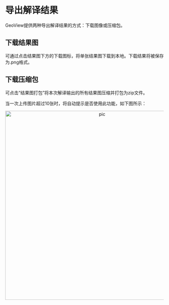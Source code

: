 # 导出解译结果

GeoView提供两种导出解译结果的方式：下载图像或压缩包。

## 下载结果图

可通过点击结果图下方的下载图标，将单张结果图下载到本地。下载结果将被保存为.png格式。

## 下载压缩包

可点击“结果图打包”将本次解译输出的所有结果图压缩并打包为zip文件。

当一次上传图片超过10张时，将自动提示是否使用此功能，如下图所示：

<p align="center">
    <img src="https://user-images.githubusercontent.com/21275753/199152324-d7187e6e-da17-46ab-b7be-70e6bcb4d0e9.png" alt = "pic" width = "600" />
</p>
